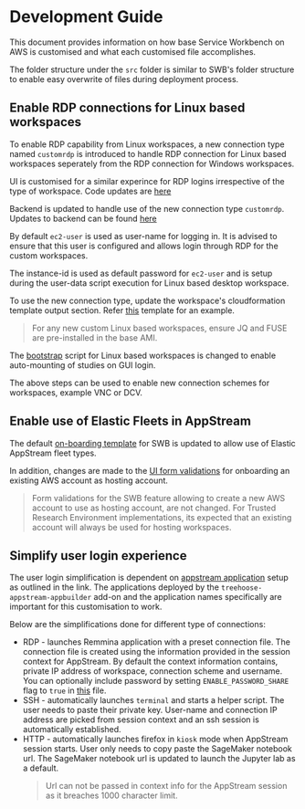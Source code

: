 # Development Guide

This document provides information on how base Service Workbench on AWS
is customised and what each customised file accomplishes.

The folder structure under the `src` folder is similar to
SWB's folder structure to enable easy overwrite of files
during deployment process.

## Enable RDP connections for Linux based workspaces

To enable RDP capability from Linux workspaces, a new connection type named
`customrdp` is introduced to handle RDP connection for Linux based workspaces
seperately from the RDP connection for Windows workspaces.

UI is customised for a similar experince for RDP logins irrespective of
the type of workspace. Code updates are [here](../src/addons/addon-base-raas-ui/packages/base-raas-ui/src/parts/environments-sc/parts/)

Backend is updated to handle use of the new connection type `customrdp`.
Updates to backend can be found [here](../src/addons/addon-base-raas/packages/base-raas-services/lib/environment/service-catalog/)

By default `ec2-user` is used as user-name for logging in. It is advised to ensure that this user
is configured and allows login through RDP for the custom workspaces.

The instance-id is used as default password for `ec2-user` and is setup during the
user-data script execution for Linux based desktop workspace.

To use the new connection type, update the workspace's cloudformation template output
section. Refer [this](https://github.com/HicResearch/treehoose-ec2-builder/blob/main/service-catalog-products/al2-mate.cfn.yml)
template for an example.

> For any new custom Linux based workspaces, ensure JQ and FUSE are pre-installed
> in the base AMI.

The [bootstrap](../src/main/solution/post-deployment/config/environment-files/bootstrap.sh#L211) script for
Linux based workspaces is changed to enable auto-mounting of studies on GUI login.

The above steps can be used to enable new connection schemes for workspaces, example VNC or DCV.

## Enable use of Elastic Fleets in AppStream

The default [on-boarding template](../src/addons/addon-base-raas/packages/base-raas-cfn-templates/src/templates/onboard-account.cfn.yml)
for SWB is updated to allow use of Elastic AppStream fleet types.

In addition, changes are made to the
[UI form validations](../src/addons/addon-base-raas-ui/packages/base-raas-ui/src/models/forms/AddUpdateAwsAccountForm.js)
for onboarding an existing AWS account as hosting account.

> Form validations for the SWB feature allowing to create a new AWS account
> to use as hosting account, are not changed. For Trusted Research Environment
> implementations, its expected that an existing account will always
> be used for hosting workspaces.

## Simplify user login experience

The user login simplification is dependent on
[appstream application](https://github.com/HicResearch/treehoose-appstream-appbuilder) setup as outlined in the link.
The applications deployed by the `treehoose-appstream-appbuilder` add-on and the application names
specifically are important for this customisation to work.

Below are the simplifications done for different type of connections:

- RDP - launches Remmina application with a preset connection file. The connection
  file is created using the information provided in the session context for AppStream.
  By default the context information contains, private IP address of workspace, connection scheme
  and username. You can optionally include password by setting `ENABLE_PASSWORD_SHARE` flag
  to `true` in
  [this](../src/addons/addon-base-raas-appstream/packages/base-raas-appstream-services/lib/appstream/appstream-sc-service.js)
  file.
- SSH - automatically launches `terminal` and starts a helper script.
  The user needs to paste their private key.
  User-name and connection IP address are picked from session context
  and an ssh session is automatically established.
- HTTP - automatically launches firefox in `kiosk` mode when AppStream session starts.
  User only needs to copy paste the SageMaker notebook url.
  The SageMaker notebook url is updated to launch the Jupyter lab as a default.
  > Url can not be passed in context info for the AppStream session as it breaches
  > 1000 character limit.
